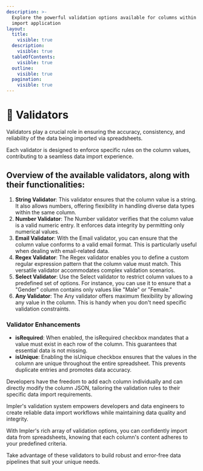 ```yaml
---
description: >-
  Explore the powerful validation options available for columns within our data
  import application
layout:
  title:
    visible: true
  description:
    visible: true
  tableOfContents:
    visible: true
  outline:
    visible: true
  pagination:
    visible: true
---
```


# 🔰 Validators

Validators play a crucial role in ensuring the accuracy, consistency, and reliability of the data being imported via spreadsheets.

Each validator is designed to enforce specific rules on the column values, contributing to a seamless data import experience.

## Overview of the available validators, along with their functionalities:

1. **String Validator**: This validator ensures that the column value is a string. It also allows numbers, offering flexibility in handling diverse data types within the same column.
2. **Number Validator**: The Number validator verifies that the column value is a valid numeric entry. It enforces data integrity by permitting only numerical values.
3. **Email Validator**: With the Email validator, you can ensure that the column value conforms to a valid email format. This is particularly useful when dealing with email-related data.
4. **Regex Validator**: The Regex validator enables you to define a custom regular expression pattern that the column value must match. This versatile validator accommodates complex validation scenarios.
5. **Select Validator**: Use the Select validator to restrict column values to a predefined set of options. For instance, you can use it to ensure that a "Gender" column contains only values like "Male" or "Female."
6. **Any Validator**: The Any validator offers maximum flexibility by allowing any value in the column. This is handy when you don't need specific validation constraints.

### Validator Enhancements

* **isRequired**: When enabled, the isRequired checkbox mandates that a value must exist in each row of the column. This guarantees that essential data is not missing.
* **isUnique**: Enabling the isUnique checkbox ensures that the values in the column are unique throughout the entire spreadsheet. This prevents duplicate entries and promotes data accuracy.

Developers have the freedom to add each column individually and can directly modify the column JSON, tailoring the validation rules to their specific data import requirements.

Impler's validation system empowers developers and data engineers to create reliable data import workflows while maintaining data quality and integrity.

With Impler's rich array of validation options, you can confidently import data from spreadsheets, knowing that each column's content adheres to your predefined criteria.

Take advantage of these validators to build robust and error-free data pipelines that suit your unique needs.
